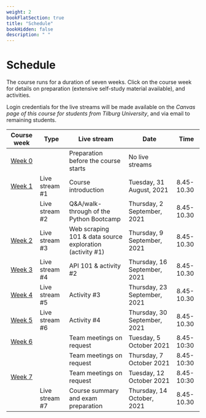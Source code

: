 ```yaml
---
weight: 2
bookFlatSection: true
title: "Schedule"
bookHidden: false
description: " "
---
```


# Schedule

The course runs for a duration of seven weeks. Click on the course week for details on preparation (extensive self-study material available), and activities.

Login credentials for the live streams will be made available on the *Canvas page of this course for students from Tilburg University*, and via email to remaining students.


<!--
Course week|Unit|Mon|Tue|Wed|Thu|Fri|Sat|Sun|
|:-:|:-:|:-:|:-:|:-:|:-:|:-:|:-:|:-:|
|*August 2021*
Week 1|1.1|30|31||||||
|*September 2021*
Week 1|1.1|||1|2|3|4|5|
Week 2|1.2|6|7|8|9|10|11|12
Week 3|1.3|13|14|15|16|17|18|19
Week 4|1.4|20|21|22|23|24|25|26
Week 5|1.5|27|28|29|30|||
|*October 2021*
Week 5|1.5|||||1|2|3
Week 6|1.6|4|5|6|7|8|9|10
Week 7|1.7|11|12|13|14|15|16|17

-->

<!--|[Week 2](./modules/week2)     |Informal meetup|Finalize teams and receive informal feedback on project ideas|Tuesday, 9 February, 2021|9.30-10.30-->

Course week|Type|Live stream|Date|Time
|:-:|---------|---------|-------------|--------------------|
|[Week 0](../../modules/prep)      | | Preparation before the course starts   |No live streams
|[Week 1](../../modules/week1)      |Live stream #1 |Course introduction  |Tuesday, 31 August, 2021|8.45-10.30|
|      |Live stream #2 |Q&A/walk-through of the Python Bootcamp | Thursday, 2 September, 2021|8.45-10.30|
|[Week 2](../../modules/week2)     |Live stream #3 |Web scraping 101 & data source exploration (activity #1)|Thursday, 9 September, 2021|8.45-10.30|
|[Week 3](../../modules/week3)      |Live stream #4 |API 101 & activity #2 |Thursday, 16 September, 2021|8.45-10.30|
|[Week 4](../../modules/week4)      |Live stream #5 | Activity #3 |Thursday, 23 September, 2021|8.45-10.30|
|[Week 5](../../modules/week5)      |Live stream #6 | Activity #4 |Thursday, 30 September, 2021|8.45-10.30|
|[Week 6](../../modules/week6)    |  |Team meetings on request   |Tuesday, 5 October 2021|8.45-10:30
| |     |Team meetings on request   |Thursday, 7 October 2021|8.45-10:30
|[Week 7](../../modules/week6)    |  |Team meetings on request   |Tuesday, 12 October 2021|8.45-10:30
|      |Live stream #7 | Course summary and exam preparation  |Thursday, 14 October, 2021|8.45-10.30|



<!--

Course week|Unit|Mon|Tue|Wed|Thu|Fri|Sat|Sun|
|:-:|:-:|:-:|:-:|:-:|:-:|:-:|:-:|:-:|
|*February 2021*
Week 1|3.1|1|2|3|4|5|6|7|
Week 2|3.2|8|9|10|11|12|13|14
Week 3|Self-study|15|16|17|18|19|20|21
Week 4|3.3|22|23|24|25|26|27|28
|*March 2021*
Week 5|3.4|1|2|3|4|5|6|7
Week 6|3.5|8|9|10|11|12|13|14
Week 7|3.6|15|16|17|18|19|20|21
Week 8|3.7|22|23|24|25|26|27|28
 ||Exams|29|30|31
|*April 2021*
        |  |  |  |  ||1|2|3|4
|    |Exams|  |5|6|7|8|9|10|11
-->
